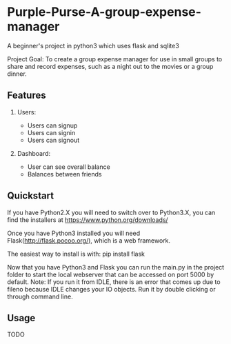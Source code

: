 # Purple-Purse-A-group-expense-manager
A beginner's project in python3 which uses flask and sqlite3

Project Goal: To create a group expense manager for use in small groups to share and record expenses, such as a night out to the movies or a group dinner.

## Features

1. Users:
   * Users can signup
   * Users can signin
   * Users can signout

2. Dashboard:
   * User can see overall balance
   * Balances between friends
	
## Quickstart

If you have Python2.X you will need to switch over to Python3.X, you can find the installers at https://www.python.org/downloads/

Once you have Python3 installed you will need Flask(http://flask.pocoo.org/), which is a web framework. 

The easiest way to install is with: pip install flask

Now that you have Python3 and Flask you can run the main.py in the project folder to start the local webserver that can be accessed on port 5000 by default.
Note: If you run it from IDLE, there is an error that comes up due to fileno because IDLE changes your IO objects. Run it by double clicking or through command line.

## Usage
TODO
